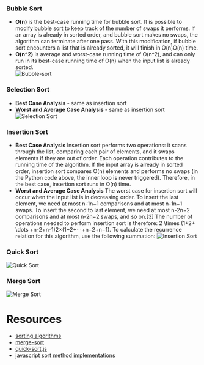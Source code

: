 ### Bubble Sort
* **O(n)** is the best-case running time for bubble sort. It is possible to modify bubble sort to keep track of the number of swaps it performs. If an array is already in sorted order, and bubble sort makes no swaps, the algorithm can terminate after one pass. With this modification, if bubble sort encounters a list that is already sorted, it will finish in O(n)O(n) time.
* **O(n^2)** is average and worst-case running time of O(n^2), and can only run in its best-case running time of O(n) when the input list is already sorted.    
![Bubble-sort](https://github.com/khdevnet/algorithms/blob/master/sort/bubble-sort.png)

### Selection Sort
* **Best Case Analysis** - same as insertion sort
* **Worst and Average Case Analysis** - same as insertion sort    
![Selection Sort](https://github.com/khdevnet/algorithms/blob/master/sort/selection-sort.jpg)

### Insertion Sort
* **Best Case Analysis** 
Insertion sort performs two operations: it scans through the list, comparing each pair of elements, and it swaps elements if they are out of order. Each operation contributes to the running time of the algorithm. If the input array is already in sorted order, insertion sort compares O(n) elements and performs no swaps (in the Python code above, the inner loop is never triggered). Therefore, in the best case, insertion sort runs in O(n) time.
* **Worst and Average Case Analysis** The worst case for insertion sort will occur when the input list is in decreasing order. To insert the last element, we need at most n-1n−1 comparisons and at most n-1n−1 swaps. To insert the second to last element, we need at most n-2n−2 comparisons and at most n-2n−2 swaps, and so on.[3] The number of operations needed to perform insertion sort is therefore: 2 \times (1+2+ \dots +n-2+n-1)2×(1+2+⋯+n−2+n−1). To calculate the recurrence relation for this algorithm, use the following summation:
![Insertion Sort](https://github.com/khdevnet/algorithms/blob/master/sort/insertion-sort.gif)

### Quick Sort
![Quick Sort](https://github.com/khdevnet/algorithms/blob/master/sort/quicksort.png)

### Merge Sort
![Merge Sort](https://github.com/khdevnet/algorithms/blob/master/sort/merge-sort.png)

# Resources
* [sorting algorithms](https://brilliant.org/wiki/sorting-algorithms/)
* [merge-sort](https://medium.com/javascript-in-plain-english/javascript-merge-sort-3205891ac060)
* [quick-sort.js](https://www.nczonline.net/blog/2012/11/27/computer-science-in-javascript-quicksort/)
* [javascript sort method implementations](https://stackoverflow.com/questions/234683/javascript-array-sort-implementation)
